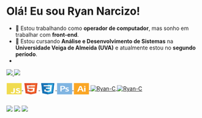 <h1>Olá!  Eu sou <b>Ryan Narcizo!</b></h1>

- 🔭 Estou trabalhando como <b>operador de computador</b>, mas sonho em trabalhar com <b>front-end</b>.
- 🌱 Estou cursando <b>Análise e Desenvolvimento de Sistemas</b> na <b>Universidade Veiga de Almeida (UVA)</b> e atualmente estou no <b>segundo período</b>.
- 
 <div>
  <a href="https://github.com/RyanNarcizo">
  <img height="150em" src="https://github-readme-stats.vercel.app/api?username=RyanNarcizo&show_icons=true&theme=gotham&include_all_commits=true&count_private=true"/>  
  <img height="120em" src="https://github-readme-stats.vercel.app/api/top-langs/?username=RyanNarcizo&layout=compact&langs_count=7&theme=gotham"/>
</div>

  <div style="display: inline_block"><br>
  <img align="center" alt="Ryan-Js" height="30" width="40" src="https://raw.githubusercontent.com/devicons/devicon/master/icons/javascript/javascript-plain.svg">
  <img align="center" alt="Ryan-HTML" height="30" width="40" src="https://raw.githubusercontent.com/devicons/devicon/master/icons/html5/html5-original.svg">
  <img align="center" alt="Ryan-CSS" height="30" width="40" src="https://raw.githubusercontent.com/devicons/devicon/master/icons/css3/css3-original.svg">
  <img align="center" alt="Ryan-C" height="30" width="40" src="https://raw.githubusercontent.com/devicons/devicon/00f02ef57fb7601fd1ddcc2fe6fe670fef3ae3e4/icons/photoshop/photoshop-plain.svg">
  <img align="center" alt="Ryan-C" height="30" width="40" src="https://raw.githubusercontent.com/devicons/devicon/00f02ef57fb7601fd1ddcc2fe6fe670fef3ae3e4/icons/illustrator/illustrator-plain.svg">
  <img align="center" alt="Ryan-C" height="30" width="40" src="https://user-images.githubusercontent.com/86173894/129485210-7dd1c4cc-9b46-42bf-ac2b-d4205cc21c4b.png">
  <img align="center" alt="Ryan-C" height="30" width="40" src="https://user-images.githubusercontent.com/86173894/129485239-2afea940-ca42-43e5-8719-507bd8fe5dcc.png">
   
</div>
  
##
  
<div> 
  <a href="https://www.instagram.com/ryan.narcizo/" target="_blank"><img src="https://img.shields.io/badge/-Instagram-%23E4405F?style=for-the-badge&logo=instagram&logoColor=white" target="_blank"></a>
  <a href = "mailto:narcizo.h2@gmail.com"><img src="https://img.shields.io/badge/-Gmail-%23333?style=for-the-badge&logo=gmail&logoColor=white" target="_blank"></a>
  <a href="https://www.linkedin.com/in/ryan-narcizo-14896460/" target="_blank"><img src="https://img.shields.io/badge/-LinkedIn-%230077B5?style=for-the-badge&logo=linkedin&logoColor=white" target="_blank"></a> 
 
 
 
</div>
